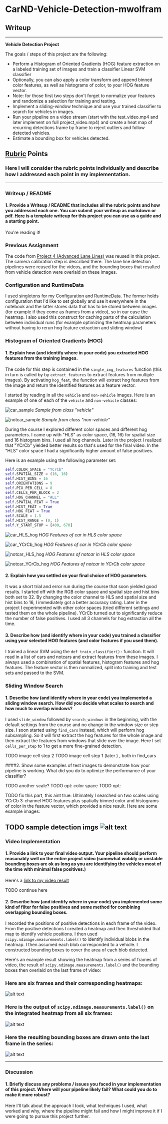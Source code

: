 # CarND-Vehicle-Detection-mwolfram

## Writeup
---

**Vehicle Detection Project**

The goals / steps of this project are the following:

* Perform a Histogram of Oriented Gradients (HOG) feature extraction on a labeled training set of images and train a classifier Linear SVM classifier
* Optionally, you can also apply a color transform and append binned color features, as well as histograms of color, to your HOG feature vector.
* Note: for those first two steps don't forget to normalize your features and randomize a selection for training and testing.
* Implement a sliding-window technique and use your trained classifier to search for vehicles in images.
* Run your pipeline on a video stream (start with the test_video.mp4 and later implement on full project_video.mp4) and create a heat map of recurring detections frame by frame to reject outliers and follow detected vehicles.
* Estimate a bounding box for vehicles detected.

[//]: # (Image References)
[car_sample]: ./output_images/car.png
[notcar_sample]: ./output_images/notcar.png
[image2]: ./examples/HOG_example.jpg
[image3]: ./examples/sliding_windows.jpg
[image4]: ./examples/sliding_window.jpg
[image5]: ./examples/bboxes_and_heat.png
[image6]: ./examples/labels_map.png
[image7]: ./examples/output_bboxes.png
[video1]: ./project_video.mp4

[car_HLS_hog]: ./output_images/car_HLS_hog.png
[car_YCrCb_hog]: ./output_images/car_YCrCb_hog.png
[notcar_HLS_hog]: ./output_images/notcar_HLS_hog.png
[notcar_YCrCb_hog]: ./output_images/notcar_YCrCb_hog.png

## [Rubric](https://review.udacity.com/#!/rubrics/513/view) Points
### Here I will consider the rubric points individually and describe how I addressed each point in my implementation.  

---
### Writeup / README

#### 1. Provide a Writeup / README that includes all the rubric points and how you addressed each one.  You can submit your writeup as markdown or pdf.  [Here](https://github.com/udacity/CarND-Vehicle-Detection/blob/master/writeup_template.md) is a template writeup for this project you can use as a guide and a starting point.  

You're reading it!

### Previous Assignment

The code from [Project 4 (Advanced Lane Lines)](https://github.com/mwolfram/CarND-Advanced-Lane-Lines-mwolfram) was reused in this project. The camera calibration step is described there. The lane line detection pipelines were reused for the videos, and the bounding boxes that resulted from vehicle detection were overlaid on these images.

### Configuration and RuntimeData

I used singletons for my Configuration and RuntimeData. The former holds configuration that I'd like to set globally and use it everywhere in the notebook and the latter stores data that has to be stored between images (for example if they come as frames from a video), so in our case the heatmap. I also used this construct for caching parts of the calculation between individual runs (for example optimizing the heatmap parameters without having to rerun hog feature extraction and sliding window)

### Histogram of Oriented Gradients (HOG)

#### 1. Explain how (and identify where in your code) you extracted HOG features from the training images.

The code for this step is contained in the ```single_img_features``` function (this in turn is called by by ```extract_features``` to extract features from multiple images). By activating ```hog_feat```, the function will extract hog features from the image and return the identified features as a feature vector.

I started by reading in all the `vehicle` and `non-vehicle` images.  Here is an example of one of each of the `vehicle` and `non-vehicle` classes:

![car_sample][car_sample]
*Sample from class "vehicle"*

![notcar_sample][notcar_sample]
*Sample from class "non-vehicle"*


During the course I explored different color spaces and different hog parameters. I came up with "HLS" as color space, (16, 16) for spatial size and 16 histogram bins. I used all hog channels. Later in the project I realized that "YCrCb" yielded better results so that's used for the final video. In the "HLS" color space I had a significantly higher amount of false positives.

Here is an example using the following parameter set:

```python
self.COLOR_SPACE = "YCrCb"
self.SPATIAL_SIZE = (16, 16)
self.HIST_BINS = 16
self.ORIENTATIONS = 9
self.PIX_PER_CELL = 8
self.CELLS_PER_BLOCK = 2
self.HOG_CHANNEL = "ALL"
self.SPATIAL_FEAT = True
self.HIST_FEAT = True
self.HOG_FEAT = True
self.SCALE = 1.5
self.HIST_RANGE = (0, 1)
self.Y_START_STOP = [400, 670]
```

![car_HLS_hog][car_HLS_hog]
*HOG Features of car in HLS color space*

![car_YCrCb_hog][car_YCrCb_hog]
*HOG Features of car in YCrCb color space*

![notcar_HLS_hog][notcar_HLS_hog]
*HOG Features of notcar in HLS color space*

![notcar_YCrCb_hog][notcar_YCrCb_hog]
*HOG Features of notcar in YCrCb color space*

#### 2. Explain how you settled on your final choice of HOG parameters.

It was a short trial and error run during the course that soon yielded good results. I started off with the RGB color space and spatial size and hist bins both set to 32. By changing the color channel to HLS and spatial size and hist bins to 16, I immediately got a better accuracy rating. Later in the project I experimented with other color spaces (tried different settings and tested them on the whole pipeline). YCrCb turned out to significantly reduce the number of false positives. I used all 3 channels for hog extraction all the time.

#### 3. Describe how (and identify where in your code) you trained a classifier using your selected HOG features (and color features if you used them).

I trained a linear SVM using the ```def train_classifier():``` function. It will read in a list of cars and notcars and extract features from these images. I always used a combination of spatial features, histogram features and hog features. The feature vector is then normalized, split into training and test sets and passed to the SVM.

### Sliding Window Search

#### 1. Describe how (and identify where in your code) you implemented a sliding window search.  How did you decide what scales to search and how much to overlap windows?

I used ```slide_window``` followed by ```search_windows``` in the beginning, with the default settings from the course and no change in the window size or step size. I soon started using ```find_cars``` instead, which will perform hog subsampling. So it will first extract the hog features for the whole image and then extract the features from windows that slide over the image. Here I set ```cells_per_step``` to 1 to get a more fine-grained detection.

TODO image cell step 2
TODO image cell step 1 (later ) , both in find_cars

####2. Show some examples of test images to demonstrate how your pipeline is working.  What did you do to optimize the performance of your classifier?

TODO another scale?
TODO opt: color space
TODO opt:

TODO fix this part, this aint true:
Ultimately I searched on two scales using YCrCb 3-channel HOG features plus spatially binned color and histograms of color in the feature vector, which provided a nice result.  Here are some example images:

TODO sample detection imgs
![alt text][image4]
---

### Video Implementation

#### 1. Provide a link to your final video output.  Your pipeline should perform reasonably well on the entire project video (somewhat wobbly or unstable bounding boxes are ok as long as you are identifying the vehicles most of the time with minimal false positives.)
Here's a [link to my video result](./project_video.mp4)

TODO continue here

#### 2. Describe how (and identify where in your code) you implemented some kind of filter for false positives and some method for combining overlapping bounding boxes.

I recorded the positions of positive detections in each frame of the video.  From the positive detections I created a heatmap and then thresholded that map to identify vehicle positions.  I then used `scipy.ndimage.measurements.label()` to identify individual blobs in the heatmap.  I then assumed each blob corresponded to a vehicle.  I constructed bounding boxes to cover the area of each blob detected.  

Here's an example result showing the heatmap from a series of frames of video, the result of `scipy.ndimage.measurements.label()` and the bounding boxes then overlaid on the last frame of video:

### Here are six frames and their corresponding heatmaps:

![alt text][image5]

### Here is the output of `scipy.ndimage.measurements.label()` on the integrated heatmap from all six frames:
![alt text][image6]

### Here the resulting bounding boxes are drawn onto the last frame in the series:
![alt text][image7]



---

### Discussion

#### 1. Briefly discuss any problems / issues you faced in your implementation of this project.  Where will your pipeline likely fail?  What could you do to make it more robust?

Here I'll talk about the approach I took, what techniques I used, what worked and why, where the pipeline might fail and how I might improve it if I were going to pursue this project further.  
